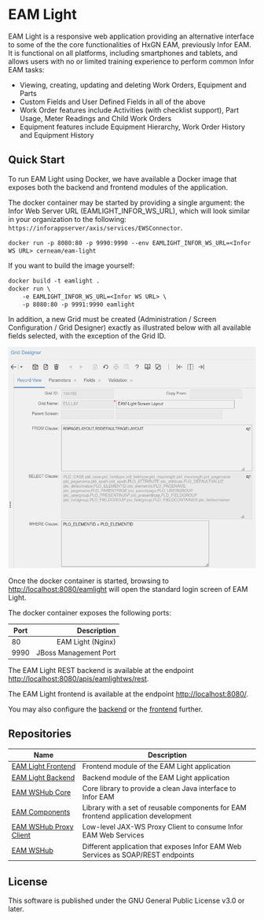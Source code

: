# EAM Light

EAM Light is a responsive web application providing an alternative interface to some of the the core functionalities of HxGN EAM, previously Infor EAM. It is functional on all platforms, including smartphones and tablets, and allows users with no or limited training experience to perform common Infor EAM tasks:

- Viewing, creating, updating and deleting Work Orders, Equipment and Parts
- Custom Fields and User Defined Fields in all of the above
- Work Order features include Activities (with checklist support), Part Usage, Meter Readings and Child Work Orders
- Equipment features include Equipment Hierarchy, Work Order History and Equipment History

[comment]: # "## Screenshots"

## Quick Start

To run EAM Light using Docker, we have available a Docker image that exposes both the backend and frontend modules of the application.

The docker container may be started by providing a single argument: the Infor Web Server URL (EAMLIGHT_INFOR_WS_URL), which will look similar in your organization to the following: `https://inforappserver/axis/services/EWSConnector`.

```
docker run -p 8080:80 -p 9990:9990 --env EAMLIGHT_INFOR_WS_URL=<Infor WS URL> cerneam/eam-light
```

If you want to build the image yourself:

```
docker build -t eamlight .
docker run \
    -e EAMLIGHT_INFOR_WS_URL=<Infor WS URL> \
    -p 8080:80 -p 9991:9990 eamlight
```

In addition, a new Grid must be created (Administration / Screen Configuration / Grid Designer) exactly as illustrated below with all available fields selected, with the exception of the Grid ID.

![Alt text](EAMLight_Layout_Grid.png?raw=true "EAM Light Layout Grid")

Once the docker container is started, browsing to [http://localhost:8080/eamlight](http://localhost:8080/eamlight) will open the standard login screen of EAM Light.

The docker container exposes the following ports:

| Port |           Description |
| ---- | --------------------: |
| 80   |     EAM Light (Nginx) |
| 9990 | JBoss Management Port |

The EAM Light REST backend is available at the endpoint [http://localhost:8080/apis/eamlightws/rest](http://localhost:8080/apis/eamlightws/rest).

The EAM Light frontend is available at the endpoint [http://localhost:8080/](http://localhost:8080/).

You may also configure the [backend](https://github.com/cern-eam/eam-light-backend) or the [frontend](https://github.com/cern-eam/eam-light-frontend) further.

## Repositories

| Name                                                                  | Description                                                                        |
| --------------------------------------------------------------------- | ---------------------------------------------------------------------------------- |
| [EAM Light Frontend](https://github.com/cern-eam/eam-light-frontend)  | Frontend module of the EAM Light application                                       |
| [EAM Light Backend](https://github.com/cern-eam/eam-light-backend)    | Backend module of the EAM Light application                                        |
| [EAM WSHub Core](https://github.com/cern-eam/eam-wshub-core)          | Core library to provide a clean Java interface to Infor EAM                        |
| [EAM Components](https://github.com/cern-eam/eam-components)          | Library with a set of reusable components for EAM frontend application development |
| [EAM WSHub Proxy Client](https://github.com/cern-eam/eam-proxyclient) | Low-level JAX-WS Proxy Client to consume Infor EAM Web Services                    |
| [EAM WSHub](https://github.com/cern-eam/eam-wshub)                    | Different application that exposes Infor EAM Web Services as SOAP/REST endpoints   |

[comment]: # "## Contributing"

## License

This software is published under the GNU General Public License v3.0 or later.
